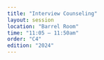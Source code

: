 ```yaml
---
title: "Interview Counseling"
layout: session
location: "Barrel Room"
time: "11:05 — 11:50am"
order: "C4"
edition: "2024"
---
```


